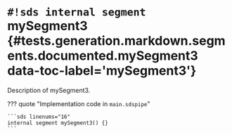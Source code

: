 # `#!sds internal segment` mySegment3 {#tests.generation.markdown.segments.documented.mySegment3 data-toc-label='mySegment3'}

Description of mySegment3.

??? quote "Implementation code in `main.sdspipe`"

    ```sds linenums="16"
    internal segment mySegment3() {}
    ```
